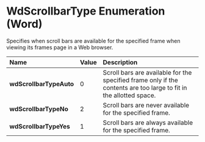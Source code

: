 
# WdScrollbarType Enumeration (Word)

Specifies when scroll bars are available for the specified frame when viewing its frames page in a Web browser.



|**Name**|**Value**|**Description**|
|:-----|:-----|:-----|
| **wdScrollbarTypeAuto**|0|Scroll bars are available for the specified frame only if the contents are too large to fit in the allotted space.|
| **wdScrollbarTypeNo**|2|Scroll bars are never available for the specified frame.|
| **wdScrollbarTypeYes**|1|Scroll bars are always available for the specified frame.|
